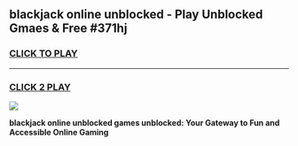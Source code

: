 
## blackjack online unblocked - Play Unblocked Gmaes & Free #371hj
<h3>
<a href="https://news.freeplayer.one?title=blackjack_online_unblocked&ref=24F">CLICK TO PLAY</a></h3>
<hr>

<h3>
<a href="https://news.freeplayer.one?title=blackjack_online_unblocked&ref=24F">CLICK 2 PLAY</a>
  
</h3>

<a href="https://news.freeplayer.one?title=blackjack_online_unblocked&ref=24F/"><img src="https://clearcache.store/games.png"></a>


**blackjack online unblocked games unblocked: Your Gateway to Fun and Accessible Online Gaming**
